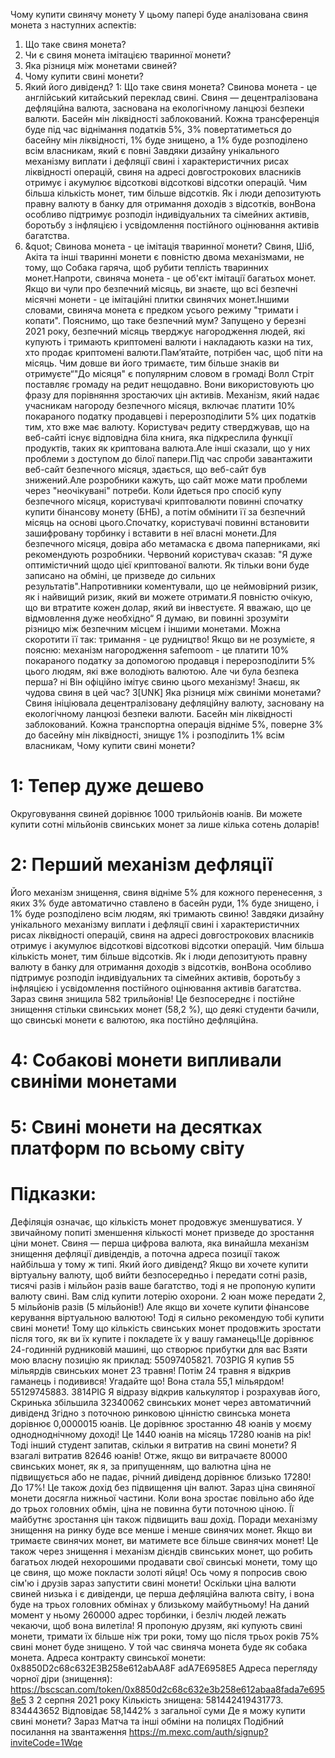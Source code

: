 Чому купити свинячу монету
У цьому папері буде аналізована свиня монета з наступних аспектів:
1. Що таке свиня монета?
2. Чи є свиня монета імітацією тваринної монети?
3. Яка різниця між монетами свиней?
4. Чому купити свині монети?
5. Який його дивіденд?
1: Що таке свиня монета?
Свинова монета - це англійський китайський переклад свині.
Свиня — децентралізована дефляційна валюта, заснована на екологічному ланцюзі безпеки валюти. Басейн мін ліквідності заблокований. Кожна трансференція буде під час віднімання податків 5%, 3% повертатиметься до басейну мін ліквідності, 1% буде знищено, а 1% буде розподілено всім власникам, який є повні
Завдяки дизайну унікального механізму виплати і дефляції свині і характеристичних рисах ліквідності операцій, свиня на адресі довгострокових власників отримує і акумулює відсоткові відсоткові відсотки операцій. Чим більша кількість монет, тим більше відсотків. Як і люди депозитують правну валюту в банку для отримання доходів з відсотків, вонВона особливо підтримує розподіл індивідуальних та сімейних активів, боротьбу з інфляцією і усвідомлення постійного оцінювання активів багатства.
2. &amp;quot; Свинова монета - це імітація тваринної монети?
Свиня, Шіб, Акіта та інші тваринні монети є повністю двома механізмами, не тому, що Собака гаряча, щоб рубити теплість тваринних монет.Напроти, свиняча монета - це об'єкт імітації багатьох монет.
Якщо ви чули про безпечний місяць, ви знаєте, що всі безпечні місячні монети - це імітаційні плитки свинячих монет.Іншими словами, свиняча монета є предком усього режиму "тримати і копати".
Пояснимо, що таке безпечний мум?
Запущено у березні 2021 року, безпечний місяць тверджує нагородження людей, які купують і тримають криптомені валюти і накладають казки на тих, хто продає криптомені валюти.Пам’ятайте, потрібен час, щоб піти на місяць. Чим довше ви його тримаєте, тим більше знаків ви отримуєте“"До місяця" є популярним словом в громаді Волл Стріт поставляє громаду на редит нещодавно. Вони використовують цю фразу для порівняння зростаючих цін активів.
Механізм, який надає учасникам нагороду безпечного місяця, включає платити 10% покараного податку продавцеві і перерозподілити 5% цих податків тим, хто вже має валюту.
Користувач редиту стверджував, що на веб-сайті існує відповідна біла книга, яка підкреслила функції продуктів, таких як криптована валюта.Але інші сказали, що у них проблеми з доступом до білої папери.Під час спроби завантажити веб-сайт безпечного місяця, здається, що веб-сайт був знижений.Але розробники кажуть, що сайт може мати проблеми через "неочікувані" потреби.
Коли йдеться про спосіб купу безпечного місяця, користувачі криптовалюти повинні спочатку купити бінансову монету (БНБ), а потім обмінити її за безпечний місяць на основі цього.Спочатку, користувачі повинні встановити зашифровану торбинку і вставити в неї власні монети.Для безпечного місяця, довіра або метамаска є двома паперниками, які рекомендують розробники.
Червоний користувач сказав: "Я дуже оптимістичний щодо цієї криптованої валюти. Як тільки вони буде записано на обміні, це призведе до сильних результатів".Напротивники коментували, що це неймовірний ризик, як і найвищий ризик, який ви можете отримати.Я повністю очікую, що ви втратите кожен долар, який ви інвестуєте. Я вважаю, що це відмовлення дуже необхідно“
Я думаю, ви повинні зрозуміти різницю між безпечним місцем і іншими монетами. Можна скоротити її так: тримання - це рудництво!
Якщо ви не розумієте, я поясню: механізм нагородження safemoom - це платити 10% покараного податку за допомогою продавця і перерозподілити 5% цього людям, які вже володіють валютою.
Але чи була безпека перша?
ні
Він офіційно імітує свиню цього механізму!
Знаєш, як чудова свиня в цей час?
3[UNK] Яка різниця між свиніми монетами?
Свиня ініціювала децентралізовану дефляційну валюту, засновану на екологічному ланцюзі безпеки валюти. Басейн мін ліквідності заблокований. Кожна транспортна операція відніме 5%, поверне 3% до басейну мін ліквідності, знищує 1% і розподілить 1% всім власникам,
Чому купити свині монети?
# 1: Тепер дуже дешево
Округовування свиней дорівнює 1000 трильйонів юанів. Ви можете купити сотні мільйонів свинських монет за лише кілька сотень доларів!
# 2: Перший механізм дефляції
Його механізм знищення, свиня відніме 5% для кожного перенесення, з яких 3% буде автоматично ставлено в басейн руди, 1% буде знищено, і 1% буде розподілено всім людям, які тримають свиню!
Завдяки дизайну унікального механізму виплати і дефляції свині і характеристичних рисах ліквідності операцій, свиня на адресі довгострокових власників отримує і акумулює відсоткові відсоткові відсотки операцій. Чим більша кількість монет, тим більше відсотків. Як і люди депозитують правну валюту в банку для отримання доходів з відсотків, вонВона особливо підтримує розподіл індивідуальних та сімейних активів, боротьбу з інфляцією і усвідомлення постійного оцінювання активів багатства.
Зараз свиня знищила 582 трильйонів!
Це безпосереднє і постійне знищення стільки свинських монет (58,2 %), що деякі студенти бачили, що свинські монети є валютою, яка постійно дефляційна.
# 4: Собакові монети випливали свиніми монетами
# 5: Свині монети на десятках платформ по всьому світу
# Підказки:
Дефіляція означає, що кількість монет продовжує зменшуватися. У звичайному попиті зменшення кількості монет призведе до зростання ціни монет.
Свиня — перша цифрова валюта, яка винайшла механізм знищення дефляції дивідендів, а поточна адреса позиції також найбільша у тому ж типі.
Який його дивіденд?
Якщо ви хочете купити віртуальну валюту, щоб вийти безпосередньо і передати сотні разів, тисячі разів і мільйон разів ваше багатство, тоді я не пропоную купити валюту свині. Вам слід купити лотерію охорони. 2 юан може передати 2, 5 мільйонів разів (5 мільйонів!)
Але якщо ви хочете купити фінансове керування віртуальною валютою!
Тоді я сильно рекомендую тобі купити свині монети!
Тому що кількість свинських монет продовжить зростати після того, як ви їх купите і покладете їх у вашу гаманець!Це дорівнює 24-годинній рудниковій машині, що створює прибутки для вас
Взяти мою власну позицію як приклад:
55097405821. 703PIG
Я купив 55 мільярдів свинських монет 23 травня!
Потім 24 травня я відкрив гаманець і подивився!
Угадайте що!
Вона стала 55,1 мільярдом!
55129745883. 3814PIG
Я відразу відкрив калькулятор і розрахував його,
Скринька збільшила 32340062 свинських монет через автоматичний дивіденд
Згідно з поточною ринковою цінністю свинська монета дорівнює 0,0000015 юанів.
Це дорівнює зростанню 48 юанів у моєму однодноднічному доході!
Це 1440 юанів на місяць
17280 юанів на рік!
Тоді інший студент запитав, скільки я витратив на свині монети?
Я взагалі витратив 82646 юанів!
Отже, якщо ви витрачаєте 80000 свинських монет, як я, за припущенням, що валютна ціна не підвищується або не падає, річний дивіденд дорівнює близько 17280!
До 17%!
Це також дохід без підвищення цін валют.
Зараз ціна свиняної монети досягла нижньої частини. Коли вона зростає повільно або йде до трьох головних обмін, ціна не повинна бути поточною ціною. Її майбутнє зростання цін також підвищить ваш дохід.
Поради механізму знищення на ринку буде все менше і менше свинячих монет. Якщо ви тримаєте свинячих монет, ви матимете все більше свинячих монет!
Це також через знищення і механізм дієндів свинських монет, що робить багатьох людей нехорошими продавати свої свинські монети, тому що це свиня, що може покласти золоті яйця!
Ось чому я попросив свою сім'ю і друзів зараз запустити свині монети!
Оскільки ціна валюти свиней низька і є дивіденди, це перша дефляційна валюта світу, і вона буде на трьох головних обмінах у близькому майбутньому!
На даний момент у ньому 260000 адрес торбинки, і безліч людей лежать чекаючи, щоб вона вилетіла!
Я пропоную друзям, які купують свині монети, тримати їх більше ніж три роки, тому що після трьох років 75% свині монет буде знищено.
У той час свиняча монета буде як собака монета.
Адреса контракту свинської монети:
0x8850D2c68c632E3B258e612abAA8F adA7E6958E5
Адреса перегляду чорної діри (знищення):
https://bscscan.com/token/0x8850d2c68c632e3b258e612abaa8fada7e6958e5
З 2 серпня 2021 року
Кількість знищена: 581442419431773. 834443652
Відповідає 58,1442% з загальної суми
Де я можу купити свині монети?
Зараз Матча та інші обміни на полицях
Подібний посилання на звантаження
https://m.mexc.com/auth/signup?inviteCode=1Wqe
